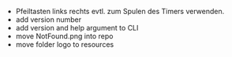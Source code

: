 - Pfeiltasten links rechts evtl. zum Spulen des Timers verwenden.
- add version number
- add version and help argument to CLI
- move NotFound.png into repo
- move folder logo to resources
